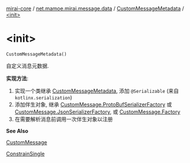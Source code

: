 [mirai-core](../../index.md) / [net.mamoe.mirai.message.data](../index.md) / [CustomMessageMetadata](index.md) / [&lt;init&gt;](./-init-.md)

# &lt;init&gt;

`CustomMessageMetadata()`

自定义消息元数据.

**实现方法**:

1. 实现一个类继承 [CustomMessageMetadata](index.md), 添加 `@Serializable` (来自 `kotlinx.serialization`)
2. 添加伴生对象, 继承 [CustomMessage.ProtoBufSerializerFactory](../-custom-message/-proto-buf-serializer-factory/index.md) 或 [CustomMessage.JsonSerializerFactory](../-custom-message/-json-serializer-factory/index.md), 或 [CustomMessage.Factory](../-custom-message/-factory/index.md)
3. 在需要解析消息前调用一次伴生对象以注册

**See Also**

[CustomMessage](../-custom-message/index.md)

[ConstrainSingle](../-constrain-single/index.md)

